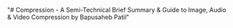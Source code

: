 "# Compression - A Semi-Technical Brief Summary & Guide to Image, Audio & Video Compression by Bapusaheb Patil" 
